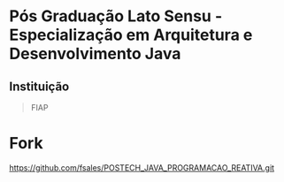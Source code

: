 # Pós Graduação Lato Sensu - Especialização em Arquitetura e Desenvolvimento Java

## Instituição

> FIAP

# Fork
https://github.com/fsales/POSTECH_JAVA_PROGRAMACAO_REATIVA.git